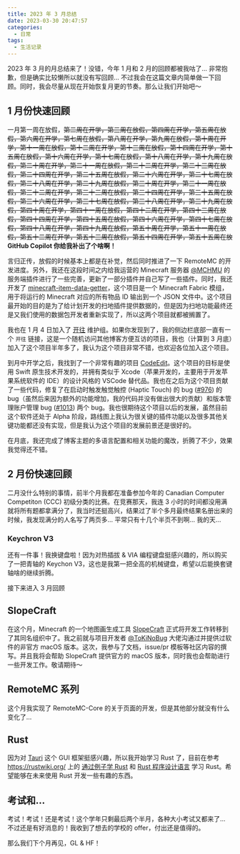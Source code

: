 ```yaml
---
title: 2023 年 3 月总结
date: 2023-03-30 20:47:57
categories:
  - 日常
tags:
  - 生活记录
---
```


2023 年 3 月的月总结来了！没错，今年 1 月和 2 月的回顾都被我咕了... 非常抱歉，但是确实比较懒所以就没有写回顾... 不过我会在这篇文章内简单做一下回顾。同时，我会尽量从现在开始恢复月更的节奏。那么让我们开始吧～

<!-- more -->

## 1 月份快速回顾

一月第一周在放假，~~第二周在开学，第三周在放假，第四周在开学，第五周在放假，第六周在开学，第七周在放假，第八周在开学，第九周在放假，第十周在开学，第十一周在放假，第十二周在开学，第十三周在放假，第十四周在开学，第十五周在放假，第十六周在开学，第十七周在放假，第十八周在开学，第十九周在放假，第二十周在开学，第二十一周在放假，第二十二周在开学，第二十三周在放假，第二十四周在开学，第二十五周在放假，第二十六周在开学，第二十七周在放假，第二十八周在开学，第二十九周在放假，第三十周在开学，第三十一周在放假，第三十二周在开学，第三十三周在放假，第三十四周在开学，第三十五周在放假，第三十六周在开学，第三十七周在放假，第三十八周在开学，第三十九周在放假，第四十周在开学，第四十一周在放假，第四十二周在开学，第四十三周在放假，第四十四周在开学，第四十五周在放假，第四十六周在开学，第四十七周在放假，第四十八周在开学，第四十九周在放假，第五十周在开学，第五十一周在放假，第五十二周在开学，第五十三周在放假，第五十四周在开学，第五十五周在放~~ **GitHub Copilot 你给我补出了个啥啊！**

言归正传，放假的时候基本上都是在补觉，然后同时推进了一下 RemoteMC 的开发进度。另外，我还在这段时间之内给我运营的 Minecraft 服务器 [@MCHMU](https://mc.hmu.ac.cn) 的服务端插件进行了一些完善，更新了一部分插件并自己写了一些插件。同时，我还开发了 [minecraft-item-data-getter](https://github.com/iXORTech/minecraft-item-data-getter)，这个项目是一个 Minecraft Fabric 模组，用于将运行的 Minecraft 对应的所有物品 ID 输出到一个 JSON 文件中。这个项目最开始的目的是为了给计划开发的扫地插件提供数据的，但是因为扫地功能最终还是又我们使用的数据包开发者重新实现了，所以这两个项目就都被搁置了。

我也在 1 月 4 日加入了 [开往](https://github.com/travellings-link) 维护组。如果你发现到了，我的侧边栏底部一直有一个 `开往` 链接，这是一个随机访问其他博客方便互访的项目，我也（计算到 3 月底）加入了这个项目半年多了，我认为这个项目非常不错，也欢迎各位加入这个项目。

到月中开学之后，我找到了一个非常有趣的项目 [CodeEdit](https://github.com/CodeEditApp/CodeEdit)。这个项目的目标是使用 Swift 原生技术开发的，并拥有类似于 Xcode（苹果开发的，主要用于开发苹果系统软件的 IDE）的设计风格的 VSCode 替代品。我也在之后为这个项目贡献了一些代码，修复了在启动时触发触觉触控 (Haptic Touch) 的 bug ([#976](https://github.com/CodeEditApp/CodeEdit/pull/976)) 的 bug（虽然后来因为额外的功能增加，我的代码并没有做出很大的贡献）和版本管理账户管理 bug ([#1013](https://github.com/CodeEditApp/CodeEdit/pull/1013)) 两个 bug。我也很期待这个项目以后的发展，虽然目前这个软件还处于 Alpha 阶段，路线图上我认为很关键的插件功能以及很多其他关键功能都还没有实现，但是我认为这个项目的发展前景还是很好的。

在月底，我还完成了博客主题的多语言配置和相关功能的魔改，折腾了不少，效果我觉得还不错。

## 2 月份快速回顾

二月没什么特别的事情，前半个月我都在准备参加今年的 Canadian Computer Competiton (CCC) 初级分类的比赛。在竞赛那天，我连 3 小时的时间都没用满就将所有题都拿满分了，我当时还挺高兴，结果过了半个多月最终结果名册出来的时候，我发现满分的人名写了两页多... 平常只有十几个半页不到啊... 我的天...

### Keychron V3

还有一件事！我换键盘啦！因为对热插拔 & VIA 编程键盘挺感兴趣的，所以购买了一把青轴的 Keychon V3，这也是我第一把全高的机械键盘，希望以后能换套键轴啥的继续折腾。

接下来进入 3 月回顾

## SlopeCraft

在这个月，Minecraft 的一个地图画生成工具 [SlopeCraft](https://github.com/SlopeCraft/SlopeCraft) 正式将开发工作转移到了其同名组织中了。我之前就与项目开发者 [@ToKiNoBug](https://github.com/ToKiNoBug) 大佬沟通过并提供过软件的非官方 macOS 版本。这次，我参与了文档，issue/pr 模板等社区内容的撰写。并且我将会帮助 SlopeCraft 提供官方的 macOS 版本，同时我也会帮助进行一些开发工作。敬请期待～

## RemoteMC 系列

这个月我实现了 RemoteMC-Core 的关于页面的开发，但是其他部分就没有什么变化了...

## Rust

因为对 [Tauri](https://tauri.app) 这个 GUI 框架挺感兴趣，所以我开始学习 Rust 了，目前在参考 <https://rustwiki.org/> 上的 [通过例子学 Rust](https://rustwiki.org/zh-CN/rust-by-example/) 和 [Rust 程序设计语言](https://rustwiki.org/zh-CN/book/) 学习 Rust。希望能够在未来使用 Rust 开发一些有趣的东西。

## 考试和...

考试！考试！还是考试！这个学年只剩最后两个半月，各种大小考试又都来了... 不过还是有好消息的！我收到了想去的学校的 offer，付出还是值得的。

那么我们下个月再见，GL & HF！
